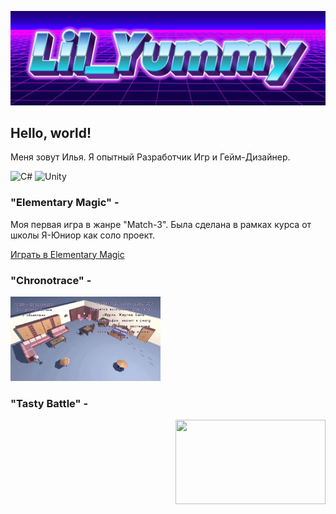 ![Header](https://github.com/lilYummy228/lilYummy228/blob/main/Assets/Title.jpg)

<h2> Hello, world! </h2>
Меня зовут Илья. Я опытный Разработчик Игр и Гейм-Дизайнер.

<img src="https://cdn.jsdelivr.net/gh/devicons/devicon/icons/csharp/csharp-original.svg" width="50" alt="C#"> <img src="https://cdn.jsdelivr.net/gh/devicons/devicon/icons/unity/unity-original.svg" width="50" alt="Unity">

<p>
   <h3> "Elementary Magic" - </h3>
       Моя первая игра в жанре "Match-3". Была сделана в рамках курса от школы Я-Юниор как соло проект.
           <align="right" alt="GIF" width="135px" height="240px" img src="https://github.com/lilYummy228/lilYummy228/blob/main/Assets/ElementaryMagic.gif"> </p>
       </div>    
           <a href="https://yandex.ru/games/app/396555?lang=ru" class="link-button" target="_blank" rel="noopener noreferrer">
               Играть в Elementary Magic
           </a>

<h3> "Chronotrace" - </h3>
  <p align="left"> <alt="GIF"> <img src="https://github.com/lilYummy228/lilYummy228/blob/main/Assets/Chronotrace.gif" width="240px" height="135px"> </p>

<h3> "Tasty Battle" - </h3>
  <p align="right"> <alt="GIF"> <img src="https://github.com/lilYummy228/lilYummy228/blob/main/Assets/TastyBattle.gif" width="240px" height="135px"> </p>